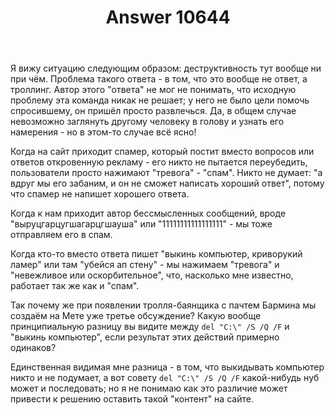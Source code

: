 ﻿---
title: "Answer 10644"
se.owner.user_id: 178779
se.owner.display_name: "Pavel Mayorov"
se.owner.link: "https://ru.meta.stackoverflow.com/users/178779/pavel-mayorov"
se.answer_id: 10644
se.question_id: 10617
se.post_type: answer
se.score: 8
se.is_accepted: False
---
<p>Я вижу ситуацию следующим образом: деструктивность тут вообще ни при чём. Проблема такого ответа - в том, что это вообще не ответ, а троллинг. Автор этого &quot;ответа&quot; не мог не понимать, что исходную проблему эта команда никак не решает; у него не было цели помочь спросившему, он пришёл просто развлечься. Да, в общем случае невозможно заглянуть другому человеку в голову и узнать его намерения - но в этом-то случае всё ясно!</p>
<p>Когда на сайт приходит спамер, который постит вместо вопросов или ответов откровенную рекламу - его никто не пытается переубедить, пользователи просто нажимают &quot;тревога&quot; - &quot;спам&quot;. Никто не думает: &quot;а вдруг мы его забаним, и он не сможет написать хороший ответ&quot;, потому что спамер не напишет хорошего ответа.</p>
<p>Когда к нам приходит автор бессмысленных сообщений, вроде &quot;выруцгарцугшагарцгшауша&quot; или &quot;11111111111111111&quot; - мы тоже отправляем его в спам.</p>
<p>Когда кто-то вместо ответа пишет &quot;выкинь компьютер, криворукий ламер&quot; или там &quot;убейся ап стену&quot; - мы нажимаем &quot;тревога&quot; и &quot;невежливое или оскорбительное&quot;, что, насколько мне известно, работает так же как и &quot;спам&quot;.</p>
<p>Так почему же при появлении тролля-баянщика с пачтем Бармина мы создаём на Мете уже третье обсуждение? Какую вообще принципиальную разницу вы видите между <code>del &quot;C:\&quot; /S /Q /F</code> и &quot;выкинь компьютер&quot;, если результат этих действий примерно одинаков?</p>
<p>Единственная видимая мне разница - в том, что выкидывать компьютер никто и не подумает, а вот совету <code>del &quot;C:\&quot; /S /Q /F</code> какой-нибудь нуб может и последовать; но я не понимаю как это различие может привести к решению оставить такой &quot;контент&quot; на сайте.</p>
